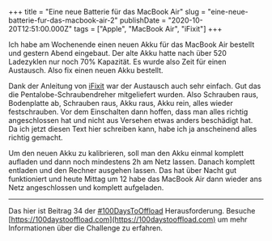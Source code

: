 +++
title = "Eine neue Batterie für das MacBook Air"
slug = "eine-neue-batterie-fur-das-macbook-air-2"
publishDate = "2020-10-20T12:51:00.000Z"
tags = ["Apple", "MacBook Air", "iFixit"]
+++

Ich habe am Wochenende einen neuen Akku für das MacBook Air bestellt und gestern Abend eingebaut. Der alte Akku hatte nach über 520 Ladezyklen nur noch 70% Kapazität. Es wurde also Zeit für einen Austausch. Also fix einen neuen Akku bestellt.

<!--more-->

Dank der Anleitung von [iFixit](https://de.ifixit.com/Anleitung/MacBook+Air+13-Inch+Mid+2013+Akku+Austausch/15205) war der Austausch auch sehr einfach. Gut das die Pentalobe-Schraubendreher mitgeliefert wurden. Also Schrauben raus, Bodenplatte ab, Schrauben raus, Akku raus, Akku rein, alles wieder festschrauben. Vor dem Einschalten dann hoffen, dass man alles richtig angeschlossen hat und nicht aus Versehen etwas anders beschädigt hat. Da ich jetzt diesen Text hier schreiben kann, habe ich ja anscheinend alles richtig gemacht.

Um den neuen Akku zu kalibrieren, soll man den Akku einmal komplett aufladen und dann noch mindestens 2h am Netz lassen. Danach komplett entladen und den Rechner ausgehen lassen. Das hat über Nacht gut funktioniert und heute Mittag um 12 habe das MacBook Air dann wieder ans Netz angeschlossen und komplett aufgeladen.

---

Das hier ist Beitrag 34 der [#100DaysToOffload](/tag/100DaysToOffload) Herausforderung. Besuche [https://100daystooffload.com](https://100daystooffload.com) um mehr Informationen über die Challenge zu erfahren.